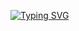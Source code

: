 [![Typing SVG](https://readme-typing-svg.demolab.com?font=Fira+Code&weight=600&size=32&pause=1000&center=true&vCenter=true&width=435&lines=Software+engineer)](https://git.io/typing-svg)

